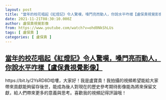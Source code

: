 ```yaml
---
layout: post
title: "當年的校花唱起《紅燈記》令人驚嘆，嗓門亮而動人，你說水平咋樣【盧保貴視覺影像】"
date: 2021-11-21T08:30:10.000Z
author: 盧保貴視覺影像
from: https://www.youtube.com/watch?v=ohd0NkShLUs
tags: [ 盧保貴 ]
categories: [ 盧保貴 ]
---
```

<!--1637483410000-->
[當年的校花唱起《紅燈記》令人驚嘆，嗓門亮而動人，你說水平咋樣【盧保貴視覺影像】](https://www.youtube.com/watch?v=ohd0NkShLUs)
------

<div>
https://bit.ly/2YsRD8D哈嘍，大家好！我是盧寶貴！我拍攝的視頻希望能給大家帶來貢獻能夠留存後世，能成為後人對現在的歷史參考期待影像能為將來保留文獻，給人們帶來更多的意義與思考。喜歡我的視頻記得評論哦！
</div>
